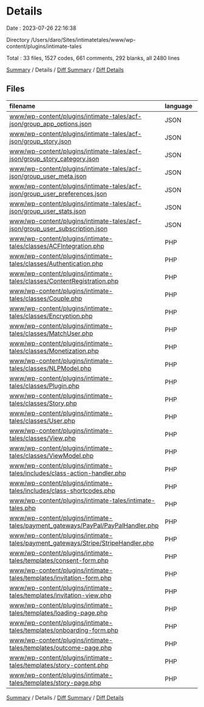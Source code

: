 # Details

Date : 2023-07-26 22:16:38

Directory /Users/daro/Sites/intimatetales/www/wp-content/plugins/intimate-tales

Total : 33 files,  1527 codes, 661 comments, 292 blanks, all 2480 lines

[Summary](results.md) / Details / [Diff Summary](diff.md) / [Diff Details](diff-details.md)

## Files
| filename | language | code | comment | blank | total |
| :--- | :--- | ---: | ---: | ---: | ---: |
| [www/wp-content/plugins/intimate-tales/acf-json/group_app_options.json](/www/wp-content/plugins/intimate-tales/acf-json/group_app_options.json) | JSON | 64 | 0 | 1 | 65 |
| [www/wp-content/plugins/intimate-tales/acf-json/group_story.json](/www/wp-content/plugins/intimate-tales/acf-json/group_story.json) | JSON | 81 | 0 | 1 | 82 |
| [www/wp-content/plugins/intimate-tales/acf-json/group_story_category.json](/www/wp-content/plugins/intimate-tales/acf-json/group_story_category.json) | JSON | 59 | 0 | 1 | 60 |
| [www/wp-content/plugins/intimate-tales/acf-json/group_user_meta.json](/www/wp-content/plugins/intimate-tales/acf-json/group_user_meta.json) | JSON | 183 | 0 | 1 | 184 |
| [www/wp-content/plugins/intimate-tales/acf-json/group_user_preferences.json](/www/wp-content/plugins/intimate-tales/acf-json/group_user_preferences.json) | JSON | 82 | 0 | 1 | 83 |
| [www/wp-content/plugins/intimate-tales/acf-json/group_user_stats.json](/www/wp-content/plugins/intimate-tales/acf-json/group_user_stats.json) | JSON | 52 | 0 | 1 | 53 |
| [www/wp-content/plugins/intimate-tales/acf-json/group_user_subscription.json](/www/wp-content/plugins/intimate-tales/acf-json/group_user_subscription.json) | JSON | 71 | 0 | 1 | 72 |
| [www/wp-content/plugins/intimate-tales/classes/ACFIntegration.php](/www/wp-content/plugins/intimate-tales/classes/ACFIntegration.php) | PHP | 54 | 21 | 14 | 89 |
| [www/wp-content/plugins/intimate-tales/classes/Authentication.php](/www/wp-content/plugins/intimate-tales/classes/Authentication.php) | PHP | 39 | 10 | 11 | 60 |
| [www/wp-content/plugins/intimate-tales/classes/ContentRegistration.php](/www/wp-content/plugins/intimate-tales/classes/ContentRegistration.php) | PHP | 99 | 16 | 13 | 128 |
| [www/wp-content/plugins/intimate-tales/classes/Couple.php](/www/wp-content/plugins/intimate-tales/classes/Couple.php) | PHP | 58 | 32 | 21 | 111 |
| [www/wp-content/plugins/intimate-tales/classes/Encryption.php](/www/wp-content/plugins/intimate-tales/classes/Encryption.php) | PHP | 16 | 25 | 13 | 54 |
| [www/wp-content/plugins/intimate-tales/classes/MatchUser.php](/www/wp-content/plugins/intimate-tales/classes/MatchUser.php) | PHP | 50 | 54 | 20 | 124 |
| [www/wp-content/plugins/intimate-tales/classes/Monetization.php](/www/wp-content/plugins/intimate-tales/classes/Monetization.php) | PHP | 30 | 21 | 5 | 56 |
| [www/wp-content/plugins/intimate-tales/classes/NLPModel.php](/www/wp-content/plugins/intimate-tales/classes/NLPModel.php) | PHP | 28 | 22 | 7 | 57 |
| [www/wp-content/plugins/intimate-tales/classes/Plugin.php](/www/wp-content/plugins/intimate-tales/classes/Plugin.php) | PHP | 132 | 131 | 52 | 315 |
| [www/wp-content/plugins/intimate-tales/classes/Story.php](/www/wp-content/plugins/intimate-tales/classes/Story.php) | PHP | 38 | 21 | 9 | 68 |
| [www/wp-content/plugins/intimate-tales/classes/User.php](/www/wp-content/plugins/intimate-tales/classes/User.php) | PHP | 105 | 34 | 24 | 163 |
| [www/wp-content/plugins/intimate-tales/classes/View.php](/www/wp-content/plugins/intimate-tales/classes/View.php) | PHP | 32 | 7 | 10 | 49 |
| [www/wp-content/plugins/intimate-tales/classes/ViewModel.php](/www/wp-content/plugins/intimate-tales/classes/ViewModel.php) | PHP | 72 | 93 | 26 | 191 |
| [www/wp-content/plugins/intimate-tales/includes/class-action-handler.php](/www/wp-content/plugins/intimate-tales/includes/class-action-handler.php) | PHP | 35 | 35 | 15 | 85 |
| [www/wp-content/plugins/intimate-tales/includes/class-shortcodes.php](/www/wp-content/plugins/intimate-tales/includes/class-shortcodes.php) | PHP | 28 | 19 | 9 | 56 |
| [www/wp-content/plugins/intimate-tales/intimate-tales.php](/www/wp-content/plugins/intimate-tales/intimate-tales.php) | PHP | 24 | 18 | 11 | 53 |
| [www/wp-content/plugins/intimate-tales/payment_gateways/PayPal/PayPalHandler.php](/www/wp-content/plugins/intimate-tales/payment_gateways/PayPal/PayPalHandler.php) | PHP | 8 | 46 | 7 | 61 |
| [www/wp-content/plugins/intimate-tales/payment_gateways/Stripe/StripeHandler.php](/www/wp-content/plugins/intimate-tales/payment_gateways/Stripe/StripeHandler.php) | PHP | 8 | 56 | 6 | 70 |
| [www/wp-content/plugins/intimate-tales/templates/consent-form.php](/www/wp-content/plugins/intimate-tales/templates/consent-form.php) | PHP | 9 | 0 | 1 | 10 |
| [www/wp-content/plugins/intimate-tales/templates/invitation-form.php](/www/wp-content/plugins/intimate-tales/templates/invitation-form.php) | PHP | 5 | 0 | 1 | 6 |
| [www/wp-content/plugins/intimate-tales/templates/invitation-view.php](/www/wp-content/plugins/intimate-tales/templates/invitation-view.php) | PHP | 17 | 0 | 1 | 18 |
| [www/wp-content/plugins/intimate-tales/templates/loading-page.php](/www/wp-content/plugins/intimate-tales/templates/loading-page.php) | PHP | 5 | 0 | 2 | 7 |
| [www/wp-content/plugins/intimate-tales/templates/onboarding-form.php](/www/wp-content/plugins/intimate-tales/templates/onboarding-form.php) | PHP | 16 | 0 | 3 | 19 |
| [www/wp-content/plugins/intimate-tales/templates/outcome-page.php](/www/wp-content/plugins/intimate-tales/templates/outcome-page.php) | PHP | 6 | 0 | 2 | 8 |
| [www/wp-content/plugins/intimate-tales/templates/story-content.php](/www/wp-content/plugins/intimate-tales/templates/story-content.php) | PHP | 9 | 0 | 1 | 10 |
| [www/wp-content/plugins/intimate-tales/templates/story-page.php](/www/wp-content/plugins/intimate-tales/templates/story-page.php) | PHP | 12 | 0 | 1 | 13 |

[Summary](results.md) / Details / [Diff Summary](diff.md) / [Diff Details](diff-details.md)
